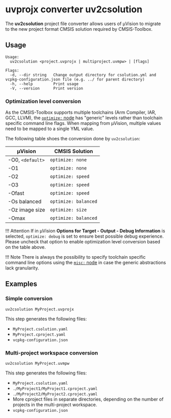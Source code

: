 # uvprojx converter uv2csolution

The **uv2csolution** project file converter allows users of µVision to migrate to the new project format CMSIS solution required by CMSIS-Toolbox.

## Usage

```text
Usage:
  uv2csolution <project.uvprojx | multiproject.uvmpw> | [flags]

Flags:
  -d, --dir string   Change output directory for csolution.yml and vcpkg-configuration.json file (e.g. ../ for parent directory)
  -h, --help         Print usage
  -V, --version      Print version
```

### Optimization level conversion

As the CMSIS-Toolbox supports multiple toolchains (Arm Compiler, IAR, GCC, LLVM), the [`optimize:` node](https://open-cmsis-pack.github.io/cmsis-toolbox/YML-Input-Format/#optimize) has "generic" levels rather than toolchain specific command line flags. When mapping from µVision, multiple values need to be mapped to a single YML value.

The following table shoes the conversion done by `uv2csolution`:

| µVision | CMSIS Solution |
|---------|----------------|
| -O0, `<default>` | `optimize: none` |
| -O1              | `optimize: none` |
| -O2              | `optimize: speed` |
| -O3              | `optimize: speed` |
| -Ofast           | `optimize: speed` |
| -Os balanced     | `optimize: balanced` |
| -Oz image size   | `optimize: size` |
| -Omax            | `optimize: balanced` |

!!! Attention
    If in µVision **Options for Target - Output - Debug Information** is selected, `optimize: debug` is set to ensure best possible debug experience. Please uncheck that option to enable optimization level conversion based on the table above.

!!! Note
    There is always the possibility to specify toolchain specific command line options using the [`misc:` node](https://open-cmsis-pack.github.io/cmsis-toolbox/YML-Input-Format/#misc) in case the generic abstractions lack granularity.

## Examples

### Simple conversion

```shell
uv2csolution MyProject.uvprojx
```

This step generates the following files:

- `MyProject.csolution.yaml`
- `MyProject.cproject.yaml`
- `vcpkg-configuration.json`

### Multi-project workspace conversion

```shell
uv2csolution MyProject.uvmpw
```

This step generates the following files:

- `MyProject.csolution.yaml`
- `./MyProject1/MyProject1.cproject.yaml`
- `./MyProject2/MyProject2.cproject.yaml`
- More cproject files in separate directories, depending on the number of projects in the multi-project workspace.
- `vcpkg-configuration.json`
